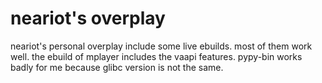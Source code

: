 neariot's overplay
========

neariot's personal overplay
include some live ebuilds.
most of them work well.
the ebuild of mplayer includes the vaapi features.
pypy-bin works badly for me because glibc version is not the same.
